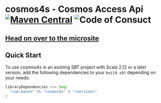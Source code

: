 # cosmos4s - Cosmos Access Api [![Maven Central](https://maven-badges.herokuapp.com/maven-central/com.banno/cosmos4s_2.12/badge.svg)](https://maven-badges.herokuapp.com/maven-central/com.banno/cosmos4s_2.12) ![Code of Consuct](https://img.shields.io/badge/Code%20of%20Conduct-Scala-blue.svg)

## [Head on over to the microsite](https://banno.github.io/cosmos4s)

## Quick Start

To use cosmos4s in an existing SBT project with Scala 2.12 or a later version, add the following dependencies to your
`build.sbt` depending on your needs:

```scala
libraryDependencies ++= Seq(
  "com.banno" %% "cosmos4s" % "<version>"
)
```
